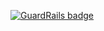 
[![GuardRails badge](https://badges.production.guardrails.io/Korben00/discourse-rsync.svg)](https://www.guardrails.io)
